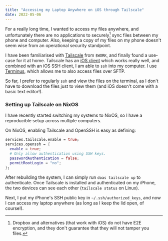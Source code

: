 ```yaml
---
title: "Accessing my Laptop Anywhere on iOS through Tailscale"
date: 2022-05-06
---
```


For a really long time, I wanted to access my files anywhere, and unfortunately
there are no applications to securely[^1] sync files between my phone and
computer. Also, keeping a copy of my files on my phone doesn't seem wise from
an operational security standpoint.


I have been familiarised with [Tailscale](https://tailscale.com/) from `$WORK`,
and finally found a use-case for it at home. Tailscale has an
[iOS client](https://tailscale.com/kb/1020/install-ios/) which works really
well, and combined with an iOS SSH client, I am able to `ssh` into my computer.
I use [Terminus](https://apps.apple.com/us/app/termius-terminal-ssh-client/id549039908),
which allows me to also access files over SFTP.

So far, I prefer to regularly `ssh` and view the files on the terminal, as I
don't have to download the files just to view them (and iOS doesn't come with a
basic text editor!).

### Setting up Tailscale on NixOS

I have recently started switching my systems to NixOS, so I have a reproducible
setup across multiple computers.

On NixOS, enabling Tailscale and OpenSSH is easy as defining:

```nix
services.tailscale.enable = true;
services.openssh = {
  enable = true;
  # Only allow authentication using SSH keys.
  passwordAuthentication = false;
  permitRootLogin = "no";
};
```

After rebuilding the system, I can simply run `doas tailscale up` to
authenticate. Once Tailscale is installed and authenticated on my iPhone, the
two devices can see each other (`tailscale status` on Linux).

Next, I put my iPhone's SSH public key in `~/.ssh/authorized_keys`, and now I
can access my laptop anywhere (as long as I keep the lid open, of course!).

[^1]: Dropbox and alternatives (that work with iOS) do not have E2E encryption,
  and they don't guarantee that they will not tamper you files.
